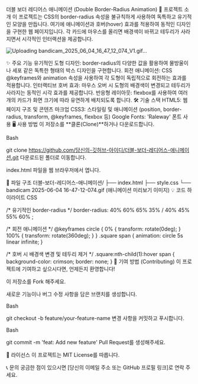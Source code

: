 
더블 보더 레디어스 애니메이션 (Double Border-Radius Animation)
🚀 프로젝트 소개
이 프로젝트는 CSS의 border-radius 속성을 불규칙하게 사용하여 독특하고 유기적인 모양을 만듭니다. 여기에 애니메이션과 호버(hover) 효과를 적용하여 동적인 디자인을 구현한 웹 페이지입니다. 각 카드에 마우스를 올리면 배경색이 바뀌고 테두리가 사라지면서 시각적인 인터랙션을 제공합니다.

![Uploading bandicam_2025_06_04_16_47_12_074_V1.gif…]()



✨ 주요 기능
유기적인 도형 디자인: border-radius의 다양한 값을 활용하여 물방울이나 세포 같은 독특한 형태의 박스 디자인을 구현합니다.
회전 애니메이션: CSS @keyframes와 animation 속성을 사용하여 각 도형이 독립적으로 회전하는 효과를 적용합니다.
인터랙티브 호버 효과: 마우스 오버 시 도형의 배경색이 변경되고 테두리가 사라지는 동적인 시각 효과를 제공합니다.
반응형 레이아웃: flexbox를 사용하여 여러 개의 카드가 화면 크기에 따라 유연하게 배치되도록 합니다.
🛠️ 기술 스택
HTML5: 웹 페이지 구조 및 콘텐츠 마크업
CSS3: 스타일링 및 애니메이션 (position, border-radius, transform, @keyframes, flexbox 등)
Google Fonts: 'Raleway' 폰트 사용
🖥️ 사용 방법
이 저장소를 **클론(Clone)**하거나 다운로드합니다.

Bash

git clone https://github.com/당신의-깃허브-아이디/더블-보더-레디어스-애니메이션.git
다운로드된 폴더로 이동합니다.

index.html 파일을 웹 브라우저에서 엽니다.

📂 파일 구조
더블-보더-레디어스-애니메이션/
├── index.html
├── style.css
└── bandicam 2025-06-04 16-47-12-074.gif (애니메이션 미리보기 이미지)
💡 코드 하이라이트
CSS

/* 유기적인 border-radius */
border-radius: 40% 60% 65% 35% / 40% 45% 55% 60% ;

/* 회전 애니메이션 */
@keyframes circle {
    0% { transform: rotate(0deg); }
    100% { transform: rotate(360deg); }
}
.square span {
    animation: circle 5s linear infinite;
}

/* 호버 시 배경색 변경 및 테두리 제거 */
.square:nth-child(1):hover span {
    background-color: crimson;
    border: none;
}
🤝 기여 방법 (Contributing)
이 프로젝트에 기여하고 싶으시다면, 언제든지 환영합니다!

이 저장소를 Fork 해주세요.

새로운 기능이나 버그 수정 사항을 담은 브랜치를 생성합니다.

Bash

git checkout -b feature/your-feature-name
변경 사항을 커밋하고 푸시합니다.

Bash

git commit -m 'feat: Add new feature'
Pull Request를 생성해주세요.

📄 라이선스
이 프로젝트는 MIT License를 따릅니다.

📞 문의
궁금한 점이 있으시면 [당신의 이메일 주소 또는 GitHub 프로필 링크]로 연락 주세요.
